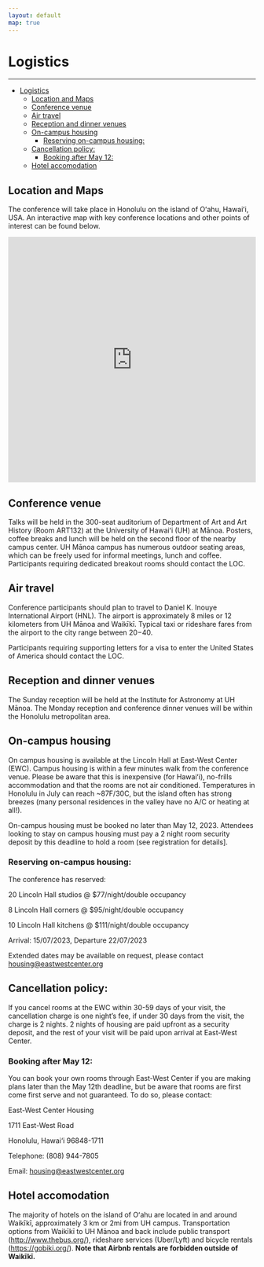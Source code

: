 ```yaml
---
layout: default
map: true
---
```


# Logistics
----

- [Logistics](#logistics)
  - [Location and Maps](#location-and-maps)
  - [Conference venue](#conference-venue)
  - [Air travel](#air-travel)
  - [Reception and dinner venues](#reception-and-dinner-venues)
  - [On-campus housing](#on-campus-housing)
    - [Reserving on-campus housing:](#reserving-on-campus-housing)
  - [Cancellation policy:](#cancellation-policy)
    - [Booking after May 12:](#booking-after-may-12)
  - [Hotel accomodation](#hotel-accomodation)


## Location and Maps
The conference will take place in Honolulu on the island of Oʻahu, Hawaiʻi, USA. An interactive map with key conference locations and other points of interest can be found below. 

<iframe src="https://www.google.com/maps/d/embed?mid=13LWnvT8zkbY4WSDMza18WIhqpRAVVvw&ehbc=2E312F" width="100%" height="500" frameborder="0" style="border:0" allowfullscreen></iframe>

## Conference venue
Talks will be held in the 300-seat auditorium of Department of Art and Art History (Room ART132) at the University of Hawaiʻi (UH) at Mānoa. Posters, coffee breaks and lunch will be held on the second floor of the nearby campus center. UH Mānoa campus has numerous outdoor seating areas, which can be freely used for informal meetings, lunch and coffee. Participants requiring dedicated breakout rooms should contact the LOC.

## Air travel
Conference participants should plan to travel to Daniel K. Inouye International Airport (HNL).  The airport is approximately 8 miles or 12 kilometers from UH Mānoa and Waikīkī. Typical taxi or rideshare fares from the airport to the city range between $20-$40.

Participants requiring supporting letters for a visa to enter the United States of America should contact the LOC. 

## Reception and dinner venues
The Sunday reception will be held at the Institute for Astronomy at UH Mānoa. The Monday reception and conference dinner venues will be within the Honolulu metropolitan area.

## On-campus housing
On campus housing is available at the Lincoln Hall at East-West Center (EWC). Campus housing is within a few minutes walk from the conference venue. Please be aware that this is inexpensive (for Hawaiʻi), no-frills accommodation and that the rooms are not air conditioned. Temperatures in Honolulu in July can reach ~87F/30C, but the island often has strong breezes (many personal residences in the valley have no A/C or heating at all!).

On-campus housing must be booked no later than May 12, 2023. Attendees looking to stay on campus housing must pay a 2 night room security deposit by this deadline to hold a room (see registration for details].


### Reserving on-campus housing:

The conference has reserved:

20 Lincoln Hall studios @ $77/night/double occupancy

8 Lincoln Hall corners @ $95/night/double occupancy

10 Lincoln Hall kitchens @ $111/night/double occupancy

Arrival: 15/07/2023, Departure 22/07/2023

Extended dates may be available on request, please contact housing@eastwestcenter.org


## Cancellation policy: 

If you cancel rooms at the EWC within 30-59 days of your visit, the cancellation charge is one night’s fee, if under 30 days from the visit, the charge is 2 nights. 2 nights of housing are paid upfront as a security deposit, and the rest of your visit will be paid upon arrival at East-West Center. 


### Booking after May 12:

You can book your own rooms through East-West Center if you are making plans later than the May 12th deadline, but be aware that rooms are first come first serve and not guaranteed. To do so, please contact: 

East-West Center Housing

1711 East-West Road

Honolulu, Hawai‘i 96848-1711

Telephone: (808) 944-7805

Email: housing@eastwestcenter.org


## Hotel accomodation
The majority of hotels on the island of Oʻahu are located in and around Waikīkī, approximately 3 km or 2mi from UH campus. Transportation options from Waikīkī to UH Mānoa and back include public transport (http://www.thebus.org/), rideshare services (Uber/Lyft) and bicycle rentals (https://gobiki.org/). **Note that Airbnb rentals are forbidden outside of Waikīkī.**